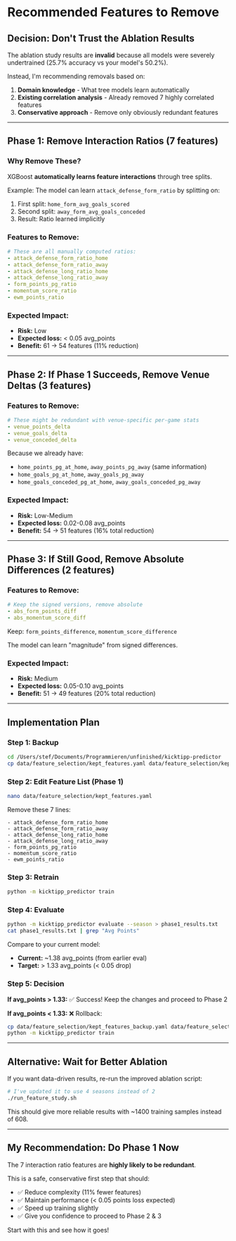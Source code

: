 # Recommended Features to Remove

## Decision: Don't Trust the Ablation Results

The ablation study results are **invalid** because all models were severely undertrained (25.7% accuracy vs your model's 50.2%).

Instead, I'm recommending removals based on:
1. **Domain knowledge** - What tree models learn automatically
2. **Existing correlation analysis** - Already removed 7 highly correlated features
3. **Conservative approach** - Remove only obviously redundant features

---

## Phase 1: Remove Interaction Ratios (7 features)

### Why Remove These?

XGBoost **automatically learns feature interactions** through tree splits.

Example: The model can learn `attack_defense_form_ratio` by splitting on:
1. First split: `home_form_avg_goals_scored`
2. Second split: `away_form_avg_goals_conceded`
3. Result: Ratio learned implicitly

### Features to Remove:

```yaml
# These are all manually computed ratios:
- attack_defense_form_ratio_home
- attack_defense_form_ratio_away
- attack_defense_long_ratio_home
- attack_defense_long_ratio_away
- form_points_pg_ratio
- momentum_score_ratio
- ewm_points_ratio
```

### Expected Impact:

- **Risk:** Low
- **Expected loss:** < 0.05 avg_points
- **Benefit:** 61 → 54 features (11% reduction)

---

## Phase 2: If Phase 1 Succeeds, Remove Venue Deltas (3 features)

### Features to Remove:

```yaml
# These might be redundant with venue-specific per-game stats
- venue_points_delta
- venue_goals_delta
- venue_conceded_delta
```

Because we already have:
- `home_points_pg_at_home`, `away_points_pg_away` (same information)
- `home_goals_pg_at_home`, `away_goals_pg_away`
- `home_goals_conceded_pg_at_home`, `away_goals_conceded_pg_away`

### Expected Impact:

- **Risk:** Low-Medium
- **Expected loss:** 0.02-0.08 avg_points
- **Benefit:** 54 → 51 features (16% total reduction)

---

## Phase 3: If Still Good, Remove Absolute Differences (2 features)

### Features to Remove:

```yaml
# Keep the signed versions, remove absolute
- abs_form_points_diff
- abs_momentum_score_diff
```

Keep: `form_points_difference`, `momentum_score_difference`

The model can learn "magnitude" from signed differences.

### Expected Impact:

- **Risk:** Medium
- **Expected loss:** 0.05-0.10 avg_points
- **Benefit:** 51 → 49 features (20% total reduction)

---

## Implementation Plan

### Step 1: Backup

```bash
cd /Users/stef/Documents/Programmieren/unfinished/kicktipp-predictor
cp data/feature_selection/kept_features.yaml data/feature_selection/kept_features_backup.yaml
```

### Step 2: Edit Feature List (Phase 1)

```bash
nano data/feature_selection/kept_features.yaml
```

Remove these 7 lines:
```
- attack_defense_form_ratio_home
- attack_defense_form_ratio_away
- attack_defense_long_ratio_home
- attack_defense_long_ratio_away
- form_points_pg_ratio
- momentum_score_ratio
- ewm_points_ratio
```

### Step 3: Retrain

```bash
python -m kicktipp_predictor train
```

### Step 4: Evaluate

```bash
python -m kicktipp_predictor evaluate --season > phase1_results.txt
cat phase1_results.txt | grep "Avg Points"
```

Compare to your current model:
- **Current:** ~1.38 avg_points (from earlier eval)
- **Target:** > 1.33 avg_points (< 0.05 drop)

### Step 5: Decision

**If avg_points > 1.33:**
✅ Success! Keep the changes and proceed to Phase 2

**If avg_points < 1.33:**
❌ Rollback:
```bash
cp data/feature_selection/kept_features_backup.yaml data/feature_selection/kept_features.yaml
python -m kicktipp_predictor train
```

---

## Alternative: Wait for Better Ablation

If you want data-driven results, re-run the improved ablation script:

```bash
# I've updated it to use 4 seasons instead of 2
./run_feature_study.sh
```

This should give more reliable results with ~1400 training samples instead of 608.

---

## My Recommendation: Do Phase 1 Now

The 7 interaction ratio features are **highly likely to be redundant**.

This is a safe, conservative first step that should:
- ✅ Reduce complexity (11% fewer features)
- ✅ Maintain performance (< 0.05 points loss expected)
- ✅ Speed up training slightly
- ✅ Give you confidence to proceed to Phase 2 & 3

Start with this and see how it goes!

